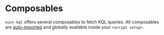 # Composables

`nuxt-kql` offers several composables to fetch KQL queries. All composables are [auto-imported](https://v3.nuxtjs.org/guide/concepts/auto-imports) and globally available inside your `<script setup>`.

